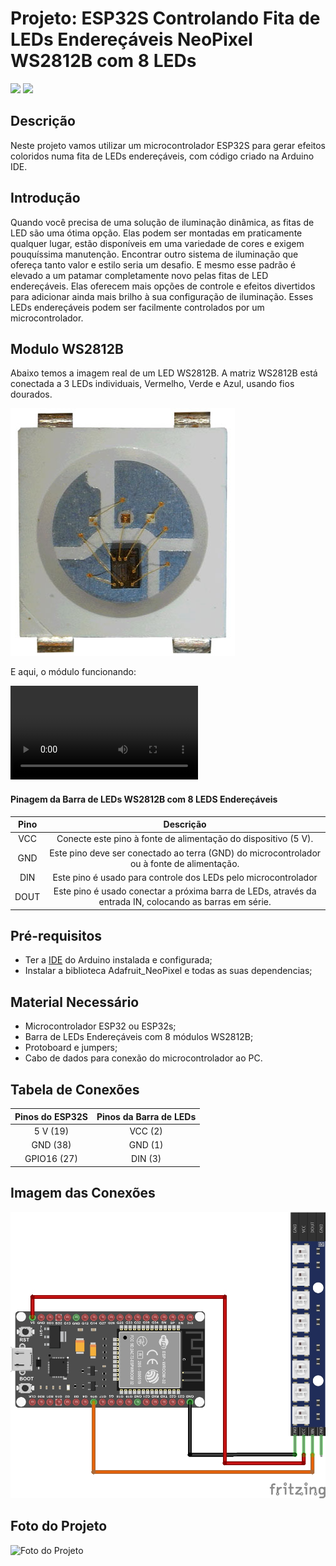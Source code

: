 # Projeto: ESP32S Controlando Fita de LEDs Endereçáveis NeoPixel WS2812B com 8 LEDs

![](https://img.shields.io/badge/Licença-MIT-greem) ![](https://img.shields.io/badge/Linguagem-C-yellow)


## Descrição

Neste projeto vamos utilizar um microcontrolador ESP32S para gerar efeitos coloridos numa fita de LEDs endereçáveis, com código criado na Arduino IDE.

## Introdução

Quando você precisa de uma solução de iluminação dinâmica, as fitas de LED são uma ótima opção. Elas podem ser montadas em praticamente qualquer lugar, estão disponíveis em uma variedade de cores e exigem pouquíssima manutenção. Encontrar outro sistema de iluminação que ofereça tanto valor e estilo seria um desafio. E mesmo esse padrão é elevado a um patamar completamente novo pelas fitas de LED endereçáveis. Elas oferecem mais opções de controle e efeitos divertidos para adicionar ainda mais brilho à sua configuração de iluminação. Esses LEDs endereçáveis ​​podem ser facilmente controlados por um microcontrolador.

## Modulo WS2812B

Abaixo temos a imagem real de um LED WS2812B. A matriz WS2812B está conectada a 3 LEDs individuais, Vermelho, Verde e Azul, usando fios dourados.

![Foto do Módulo](ws2812B.jpg)

E aqui, o módulo funcionando:

![Video do Funcionamento](https://github.com/Kallel2099/ESP32s_NeoPixel_Strip_WS2812B/blob/master/ws2812B.mp4)

#### Pinagem da Barra de LEDs WS2812B com 8 LEDS Endereçáveis

|Pino|Descrição|
| :---: | :---: |
|VCC|Conecte este pino à fonte de alimentação do dispositivo (5 V).|
|GND|Este pino deve ser conectado ao terra (GND) do microcontrolador ou à fonte de alimentação.|
|DIN|Este pino é usado para controle dos LEDs pelo microcontrolador|
|DOUT|Este pino é usado conectar a próxima barra de LEDs, através da entrada IN, colocando as barras em série.|


## Pré-requisitos
* Ter a [IDE](https://www.arduino.cc/en/software/) do Arduino instalada e configurada;
* Instalar a biblioteca Adafruit_NeoPixel e todas as suas dependencias;

## Material Necessário
* Microcontrolador ESP32 ou ESP32s;
* Barra de LEDs Endereçáveis com 8 módulos WS2812B;
* Protoboard e jumpers;
* Cabo de dados para conexão do microcontrolador ao PC.

## Tabela de Conexões

|Pinos do ESP32S|Pinos da Barra de LEDs|
| :---: | :---: |
|5 V (19)|VCC (2)|
|GND (38)|GND (1)|
|GPIO16 (27)|DIN (3)|

## Imagem das Conexões

![Conexão dos componentes](ESP32s_NeoPixel_Strip_WS2812B_esquema.jpg)

## Foto do Projeto

![Foto do Projeto](ESP32s_NeoPixel_Strip_WS2812B.jpg)
